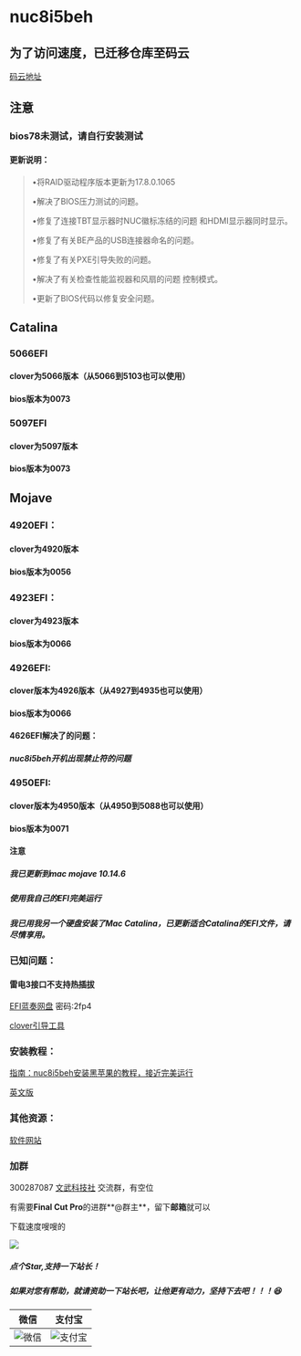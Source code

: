 # nuc8i5beh

## 为了访问速度，已迁移仓库至码云

[码云地址](https://gitee.com/wangdudyb/nuc8i5beh)

## 注意

### bios78未测试，请自行安装测试

#### 更新说明：

> •将RAID驱动程序版本更新为17.8.0.1065
>
> •解决了BIOS压力测试的问题。
>
> •修复了连接TBT显示器时NUC徽标冻结的问题
> 和HDMI显示器同时显示。
>
> •修复了有关BE产品的USB连接器命名的问题。
>
> •修复了有关PXE引导失败的问题。
>
> •解决了有关检查性能监视器和风扇的问题
> 控制模式。
>
> •更新了BIOS代码以修复安全问题。

## Catalina

### 5066EFI

#### clover为5066版本（从5066到5103也可以使用）

#### bios版本为0073

### 5097EFI

#### clover为5097版本

#### bios版本为0073

## Mojave

### 4920EFI：

#### clover为4920版本

#### bios版本为0056



### 4923EFI：

#### clover为4923版本

#### bios版本为0066



### 4926EFI:

#### clover版本为4926版本（从4927到4935也可以使用）

#### bios版本为0066

#### 4626EFI解决了的问题：

##### nuc8i5beh开机出现禁止符的问题



### 4950EFI:

#### clover版本为4950版本（从4950到5088也可以使用）

#### bios版本为0071



#### 注意

##### 我已更新到mac mojave 10.14.6

##### 使用我自己的EFI完美运行

##### 我已用我另一个硬盘安装了Mac Catalina，已更新适合Catalina的EFI文件，请尽情享用。



### 已知问题：

#### 雷电3接口不支持热插拔

 [EFI蓝奏网盘]( https://www.lanzous.com/b073ccvvc)   密码:2fp4 

[clover引导工具](https://wangdudyb.gitee.io/blog/mac/mac-anzhuang-software.html)

### 安装教程：

[指南：nuc8i5beh安装黑苹果的教程，接近完美运行](https://chengxuxiaohei.cn/mac-anzhuang.html)

[英文版](https://github.com/dongyubin/nuc8i5beh/blob/master/README-EN.md)

### 其他资源：

[软件网站](https://wangdudyb.gitee.io/blog/)


### 加群

300287087        <a target="_blank" href="//shang.qq.com/wpa/qunwpa?idkey=0fced924c58ee0997c8560a01bcf4bf34ea684952a90c2bf8094fc2b0903711a">文武科技社</a>   交流群，有空位

有需要**Final Cut Pro**的进群**@群主**，留下**邮箱**就可以

下载速度嗖嗖的

![](https://imgkr.cn-bj.ufileos.com/59f624fa-f606-41a6-aa01-08091303e6f9.png)

##### 点个Star,支持一下站长！

##### 如果对您有帮助，就请资助一下站长吧，让他更有动力，坚持下去吧！！！😆

|                         微信                         |                       支付宝                        |
| :--------------------------------------------------: | :-------------------------------------------------: |
| ![微信](https://chengxuxiaohei.cn/img/wechatpay.png) | ![支付宝](https://chengxuxiaohei.cn/img/alipay.jpg) |

